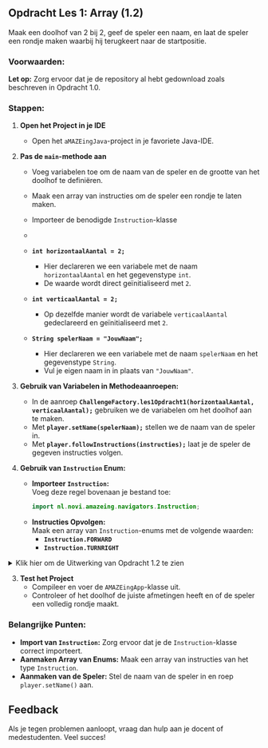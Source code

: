 ## Opdracht Les 1: Array (1.2)

Maak een doolhof van 2 bij 2, geef de speler een naam, en laat de speler een rondje maken waarbij hij terugkeert naar de startpositie.

### Voorwaarden:
**Let op:** Zorg ervoor dat je de repository al hebt gedownload zoals beschreven in Opdracht 1.0.

### Stappen:
1. **Open het Project in je IDE**
    - Open het `aMAZEingJava`-project in je favoriete Java-IDE.

2. **Pas de `main`-methode aan**
    - Voeg variabelen toe om de naam van de speler en de grootte van het doolhof te definiëren.
    - Maak een array van instructies om de speler een rondje te laten maken.
    - Importeer de benodigde `Instruction`-klasse
    - 
    - **`int horizontaalAantal = 2;`**
        - Hier declareren we een variabele met de naam `horizontaalAantal` en het gegevenstype `int`.
        - De waarde wordt direct geïnitialiseerd met `2`.

    - **`int verticaalAantal = 2;`**
        - Op dezelfde manier wordt de variabele `verticaalAantal` gedeclareerd en geïnitialiseerd met `2`.

    - **`String spelerNaam = "JouwNaam";`**
        - Hier declareren we een variabele met de naam `spelerNaam` en het gegevenstype `String`.
        - Vul je eigen naam in in plaats van `"JouwNaam"`.

3. **Gebruik van Variabelen in Methodeaanroepen:**
    - In de aanroep **`ChallengeFactory.les1Opdracht1(horizontaalAantal, verticaalAantal);`** gebruiken we de variabelen om het doolhof aan te maken.
    - Met **`player.setName(spelerNaam);`** stellen we de naam van de speler in.
    - Met **`player.followInstructions(instructies);`** laat je de speler de gegeven instructies volgen.

4. **Gebruik van `Instruction` Enum:**
    - **Importeer `Instruction`:**  
      Voeg deze regel bovenaan je bestand toe:
      ```java
      import nl.novi.amazeing.navigators.Instruction;
      ```
    - **Instructies Opvolgen:**  
      Maak een array van `Instruction`-enums met de volgende waarden:
        - **`Instruction.FORWARD`**
        - **`Instruction.TURNRIGHT`**

<details>
  <summary>Klik hier om de Uitwerking van Opdracht 1.2 te zien</summary>

  ```java
  package nl.novi.amazeing;

  import nl.novi.amazeing.factories.ChallengeFactory;
  import nl.novi.amazeing.navigators.Instruction;

  public class AMAZEingApp {
      public static void main(String[] args) {
          // Definieer de grootte van het doolhof
          int horizontaalAantal = 2;
          int verticaalAantal = 2;

          // Vul hier je eigen naam in
          String spelerNaam = "JouwNaam";

          // Maak de uitdaging aan met variabelen
          var challenge = ChallengeFactory.les1Opdracht1_1(horizontaalAantal, verticaalAantal);
          var player = challenge.player();
          
          // Zet de naam van de speler
          player.setName(spelerNaam);
          
          // Toon het doolhof
          player.showMaze();
          
          // Definieer instructies voor een rondje
          Instruction[] instructies = {
              Instruction.FORWARD,
              Instruction.TURNRIGHT,
              Instruction.FORWARD,
              Instruction.TURNRIGHT,
              Instruction.FORWARD,
              Instruction.TURNRIGHT,
              Instruction.FORWARD
          };
          
          // Laat de speler de instructies volgen
          player.followInstructions(instructies);
      }
  }
  ```



</details>

3. **Test het Project**
    - Compileer en voer de `AMAZEingApp`-klasse uit.
    - Controleer of het doolhof de juiste afmetingen heeft en of de speler een volledig rondje maakt.

### Belangrijke Punten:
- **Import van `Instruction`:** Zorg ervoor dat je de `Instruction`-klasse correct importeert.
- **Aanmaken Array van Enums:** Maak een array van instructies van het type `Instruction`.
- **Aanmaken van de Speler:** Stel de naam van de speler in en roep `player.setName()` aan.

## Feedback
Als je tegen problemen aanloopt, vraag dan hulp aan je docent of medestudenten. Veel succes!